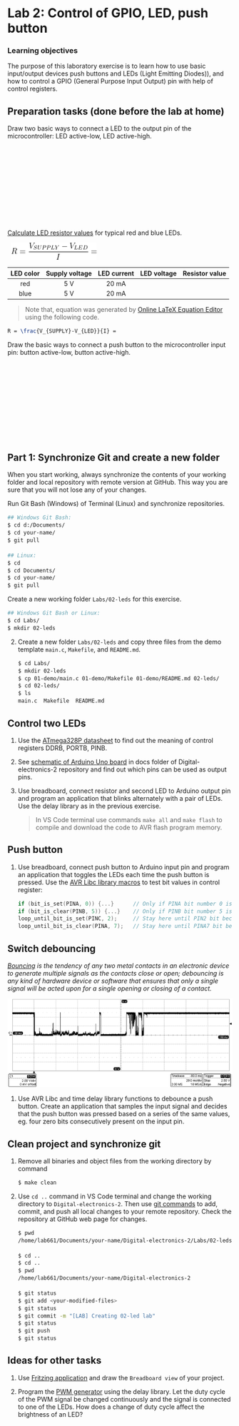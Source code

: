 # Lab 2: Control of GPIO, LED, push button


### Learning objectives

The purpose of this laboratory exercise is to learn how to use basic input/output devices push buttons and LEDs (Light Emitting Diodes)), and how to control a GPIO (General Purpose Input Output) pin with help of control registers.



## Preparation tasks (done before the lab at home)

Draw two basic ways to connect a LED to the output pin of the microcontroller: LED active-low, LED active-high.

&nbsp;

&nbsp;

&nbsp;

&nbsp;

&nbsp;

&nbsp;

[Calculate LED resistor values](https://electronicsclub.info/leds.htm) for typical red and blue LEDs.

   &nbsp;
   ![Clock period](Images/ohms_law.png)
   &nbsp;

   | **LED color** | **Supply voltage** | **LED current** | **LED voltage** | **Resistor value** |
   | :-: | :-: | :-: | :-: | :-: |
   | red | 5&nbsp;V | 20&nbsp;mA | | |
   | blue | 5&nbsp;V | 20&nbsp;mA | | |

> Note that, equation was generated by [Online LaTeX Equation Editor](https://www.codecogs.com/latex/eqneditor.php) using the following code.
```LaTeX
R = \frac{V_{SUPPLY}-V_{LED}}{I} =
```
>

Draw the basic ways to connect a push button to the microcontroller input pin: button active-low, button active-high.

&nbsp;

&nbsp;

&nbsp;

&nbsp;

&nbsp;

&nbsp;


## Part 1: Synchronize Git and create a new folder

When you start working, always synchronize the contents of your working folder and local repository with remote version at GitHub. This way you are sure that you will not lose any of your changes.

Run Git Bash (Windows) of Terminal (Linux) and synchronize repositories.

```bash
## Windows Git Bash:
$ cd d:/Documents/
$ cd your-name/
$ git pull

## Linux:
$ cd
$ cd Documents/
$ cd your-name/
$ git pull
```

Create a new working folder `Labs/02-leds` for this exercise.

```bash
## Windows Git Bash or Linux:
$ cd Labs/
$ mkdir 02-leds
```







2. Create a new folder `Labs/02-leds` and copy three files from the demo template `main.c`, `Makefile`, and `README.md`.

    ```bash
    $ cd Labs/
    $ mkdir 02-leds
    $ cp 01-demo/main.c 01-demo/Makefile 01-demo/README.md 02-leds/
    $ cd 02-leds/
    $ ls
    main.c  Makefile  README.md
    ```



## Control two LEDs

1. Use the [ATmega328P datasheet](https://www.microchip.com/wwwproducts/en/ATmega328p) to find out the meaning of control registers DDRB, PORTB, PINB.

2. See [schematic of Arduino Uno board](../../Docs/arduino_shield.pdf) in docs folder of Digital-electronics-2 repository and find out which pins can be used as output pins.

3. Use breadboard, connect resistor and second LED to Arduino output pin and program an application that blinks alternately with a pair of LEDs. Use the delay library as in the previous exercise.

    > In VS Code terminal use commands `make all` and `make flash` to compile and download the code to AVR flash program memory.
    >


## Push button

1. Use breadboard, connect push button to Arduino input pin and program an application that toggles the LEDs each time the push button is pressed. Use the [AVR Libc library macros](https://www.microchip.com/webdoc/AVRLibcReferenceManual/ch20s22s02.html) to test bit values in control register:

    ```C
    if (bit_is_set(PINA, 0)) {...}      // Only if PINA bit number 0 is 1 (set)
    if (bit_is_clear(PINB, 5)) {...}    // Only if PINB bit number 5 is 0 (clear)
    loop_until_bit_is_set(PINC, 2);     // Stay here until PIN2 bit becomes 1
    loop_until_bit_is_clear(PINA, 7);   // Stay here until PINA7 bit becomes 0
    ```


## Switch debouncing

*[Bouncing](https://whatis.techtarget.com/definition/debouncing) is the tendency of any two metal contacts in an electronic device to generate multiple signals as the contacts close or open; debouncing is any kind of hardware device or software that ensures that only a single signal will be acted upon for a single opening or closing of a contact.*

![debouncing](../../Images/debouncer.png "Sampled push button signal")

1. Use AVR Libc and time delay library functions to debounce a push button. Create an application that samples the input signal and decides that the push button was pressed based on a series of the same values, eg. four zero bits consecutively present on the input pin.


## Clean project and synchronize git

1. Remove all binaries and object files from the working directory by command

    ```bash
    $ make clean
    ```

2. Use `cd ..` command in VS Code terminal and change the working directory to `Digital-electronics-2`. Then use [git commands](https://github.com/joshnh/Git-Commands) to add, commit, and push all local changes to your remote repository. Check the repository at GitHub web page for changes.

    ```bash
    $ pwd
    /home/lab661/Documents/your-name/Digital-electronics-2/Labs/02-leds

    $ cd ..
    $ cd ..
    $ pwd
    /home/lab661/Documents/your-name/Digital-electronics-2

    $ git status
    $ git add <your-modified-files>
    $ git status
    $ git commit -m "[LAB] Creating 02-led lab"
    $ git status
    $ git push
    $ git status
    ```


## Ideas for other tasks

1. Use [Fritzing application](https://fritzing.org/home/) and draw the `Breadboard view` of your project.

2. Program the [PWM generator](https://www.analogictips.com/pulse-width-modulation-pwm/) using the delay library. Let the duty cycle of the PWM signal be changed continuously and the signal is connected to one of the LEDs. How does a change of duty cycle affect the brightness of an LED?
